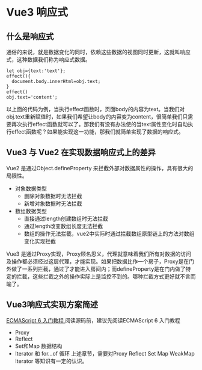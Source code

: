 # Vue3 响应式
## 什么是响应式
通俗的来说，就是数据变化的同时，依赖这些数据的视图同时更新，这就叫响应式，这种数据我们称为响应式数据。
```
let obj={text:'text'};
effect(){
  document.body.innerHtml=obj.text;
}
effect()
obj.text='content';
```
以上面的代码为例，当执行effect函数时，页面body的内容为text。当我们对obj.text重新赋值时，如果我们希望让body的内容变为content，很简单我们只需要再次执行effect函数就可以了。那我们有没有办法使的当text属性变化时自动执行effect函数呢？如果能实现这一功能，那我们就简单实现了数据的响应式。
## Vue3 与 Vue2 在实现数据响应式上的差异
Vue2 是通过Object.defineProperty 来拦截外部对数据属性的操作，具有很大的局限性。
*  对象数据类型
    * 删除对象数据时无法拦截
    * 新增对象数据时无法拦截
* 数组数据类型
    * 直接通过length创建数组时无法拦截
    * 通过length改变数组长度无法拦截
    * 数组的操作无法拦截，vue2中实际时通过拦截数组原型链上的方法对数组变化实现拦截

Vue3 是通过Proxy实现，Proxy顾名思义，代理就意味着我们所有对数据的访问及操作都必须经过这层代理，才能实现。如果把数据比作一个房子，Proxy是在门外做了一系列拦截，通过了才能进入房间内；而defineProperty是在门内做了特定的拦截，这些拦截之外的操作实际上是监控不到的。哪种拦截方式更好就不言而喻了。

## Vue3响应式实现方案简述
[ ECMAScript 6 入门教程 ](https://es6.ruanyifeng.com/)
阅读源码前，建议先阅读ECMAScript 6 入门教程
*  Proxy
*  Reflect
*  Set和Map 数据结构
*  Iterator 和 for...of 循环
上述章节，需要对Proxy Reflect Set Map WeakMap Iterator 等知识有一定的认识。